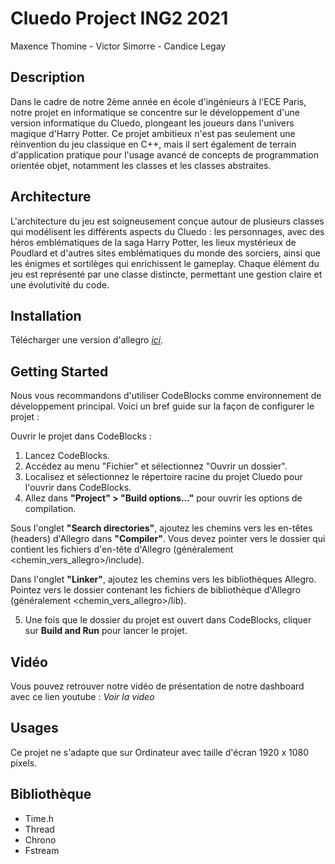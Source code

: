 # Cluedo Project ING2 2021
Maxence Thomine - Victor Simorre - Candice Legay

## Description

Dans le cadre de notre 2ème année en école d'ingénieurs à l'ECE Paris, notre projet en informatique se concentre sur le développement d'une version informatique du Cluedo, plongeant les joueurs dans l'univers magique d'Harry Potter. Ce projet ambitieux n'est pas seulement une réinvention du jeu classique en C++, mais il sert également de terrain d'application pratique pour l'usage avancé de concepts de programmation orientée objet, notamment les classes et les classes abstraites.

## Architecture

L'architecture du jeu est soigneusement conçue autour de plusieurs classes qui modélisent les différents aspects du Cluedo : les personnages, avec des héros emblématiques de la saga Harry Potter, les lieux mystérieux de Poudlard et d'autres sites emblématiques du monde des sorciers, ainsi que les énigmes et sortilèges qui enrichissent le gameplay. Chaque élément du jeu est représenté par une classe distincte, permettant une gestion claire et une évolutivité du code.

## Installation

Télécharger une version d'allegro *[ici](https://liballeg.org/old.html)*.

## Getting Started

Nous vous recommandons d'utiliser CodeBlocks comme environnement de développement principal. Voici un bref guide sur la façon de configurer le projet :

Ouvrir le projet dans CodeBlocks :

1. Lancez CodeBlocks.
2. Accédez au menu "Fichier" et sélectionnez "Ouvrir un dossier".
3. Localisez et sélectionnez le répertoire racine du projet Cluedo pour l'ouvrir dans CodeBlocks.
4. Allez dans **"Project" > "Build options..."** pour ouvrir les options de compilation.

Sous l'onglet **"Search directories"**, ajoutez les chemins vers les en-têtes (headers) d'Allegro dans **"Compiler"**. Vous devez pointer vers le dossier qui contient les fichiers d'en-tête d'Allegro (généralement <chemin_vers_allegro>/include).

Dans l'onglet **"Linker"**, ajoutez les chemins vers les bibliothèques Allegro. Pointez vers le dossier contenant les fichiers de bibliothèque d'Allegro (généralement <chemin_vers_allegro>/lib).

5. Une fois que le dossier du projet est ouvert dans CodeBlocks, cliquer sur **Build and Run** pour lancer le projet.

## Vidéo

Vous pouvez retrouver notre vidéo de présentation de notre dashboard avec ce lien youtube : *Voir la video*

## Usages

Ce projet ne s'adapte que sur Ordinateur avec taille d'écran 1920 x 1080 pixels.

## Bibliothèque

- Time.h
- Thread
- Chrono
- Fstream
